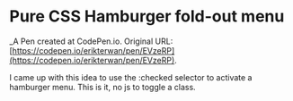 # Pure CSS Hamburger fold-out menu
 _A Pen created at CodePen.io. Original URL: [https://codepen.io/erikterwan/pen/EVzeRP](https://codepen.io/erikterwan/pen/EVzeRP).

 I came up with this idea to use the :checked selector to activate a hamburger menu. This is it, no js to toggle a class.